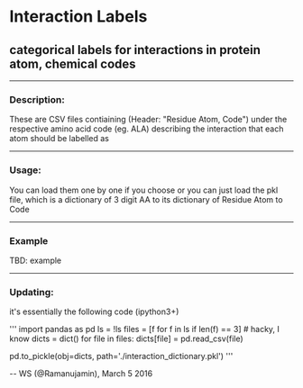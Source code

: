 # Interaction Labels
## categorical labels for interactions in protein atom, chemical codes

---

### Description:
These are CSV files contiaining (Header: "Residue Atom, Code") under the respective amino acid code (eg. ALA) describing the interaction that each atom should be labelled as

---

### Usage:
You can load them one by one if you choose or you can just load the pkl file, which is a dictionary of 3 digit AA to its dictionary of Residue Atom to Code

---

### Example
TBD: example

---

### Updating:
it's essentially the following code (ipython3+)

'''
import pandas as pd
ls = !ls
files = [f for f in ls if len(f) == 3] # hacky, I know
dicts = dict()
for file in files:
    dicts[file] = pd.read_csv(file)

pd.to_pickle(obj=dicts, path='./interaction_dictionary.pkl')
'''

-- WS (@Ramanujamin), March 5 2016
